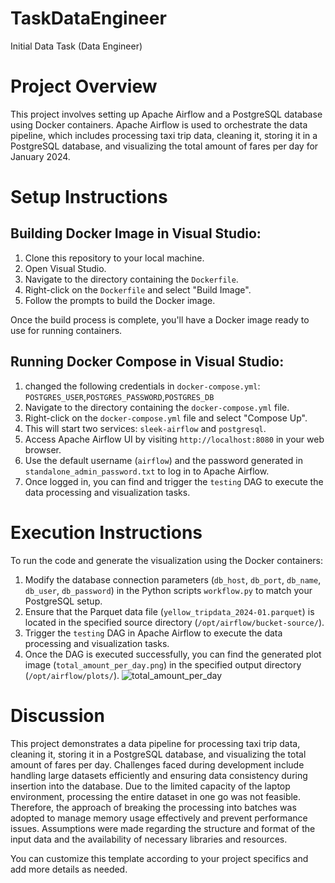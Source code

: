 # TaskDataEngineer
Initial Data Task (Data Engineer)


# Project Overview

This project involves setting up Apache Airflow and a PostgreSQL database using Docker containers. Apache Airflow is used to orchestrate the data pipeline, which includes processing taxi trip data, cleaning it, storing it in a PostgreSQL database, and visualizing the total amount of fares per day for January 2024.

# Setup Instructions

## Building Docker Image in Visual Studio:

1. Clone this repository to your local machine.
2. Open Visual Studio.
3. Navigate to the directory containing the `Dockerfile`.
4. Right-click on the `Dockerfile` and select "Build Image".
5. Follow the prompts to build the Docker image.

Once the build process is complete, you'll have a Docker image ready to use for running containers.

## Running Docker Compose in Visual Studio:

1. changed the following credentials in  `docker-compose.yml`: `POSTGRES_USER`,`POSTGRES_PASSWORD`,`POSTGRES_DB`
2. Navigate to the directory containing the `docker-compose.yml` file.
3. Right-click on the `docker-compose.yml` file and select "Compose Up".
4. This will start two services: `sleek-airflow` and `postgresql`.
5. Access Apache Airflow UI by visiting `http://localhost:8080` in your web browser.
6. Use the default username (`airflow`) and the password generated in `standalone_admin_password.txt` to log in to Apache Airflow.
7. Once logged in, you can find and trigger the `testing` DAG to execute the data processing and visualization tasks.

# Execution Instructions

To run the code and generate the visualization using the Docker containers:
1.  Modify the database connection parameters (`db_host`, `db_port`, `db_name`, `db_user`, `db_password`) in the Python scripts `workflow.py` to match your PostgreSQL setup.
2. Ensure that the Parquet data file (`yellow_tripdata_2024-01.parquet`) is located in the specified source directory (`/opt/airflow/bucket-source/`).
3. Trigger the `testing` DAG in Apache Airflow to execute the data processing and visualization tasks.
4. Once the DAG is executed successfully, you can find the generated plot image (`total_amount_per_day.png`) in the specified output directory (`/opt/airflow/plots/`).
![total_amount_per_day](https://github.com/raymond2016a/DATATASK/assets/23325685/4778b2a0-5689-4f79-8ff0-3be86e05d8b3)

# Discussion

This project demonstrates a data pipeline for processing taxi trip data, cleaning it, storing it in a PostgreSQL database, and visualizing the total amount of fares per day. Challenges faced during development include handling large datasets efficiently and ensuring data consistency during insertion into the database. Due to the limited capacity of the laptop environment, processing the entire dataset in one go was not feasible. Therefore, the approach of breaking the processing into batches was adopted to manage memory usage effectively and prevent performance issues. Assumptions were made regarding the structure and format of the input data and the availability of necessary libraries and resources.

You can customize this template according to your project specifics and add more details as needed.

